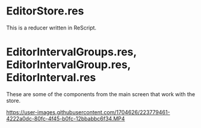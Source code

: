 # EditorStore.res
This is a reducer written in ReScript.

# EditorIntervalGroups.res, EditorIntervalGroup.res, EditorInterval.res
These are some of the components from the main screen that
work with the store.

https://user-images.githubusercontent.com/1704626/223779461-4222a0dc-80fc-4f45-b0fc-12bbabbc6f34.MP4


